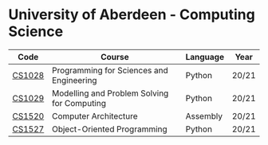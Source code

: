 # University of Aberdeen - Computing Science

Code | Course | Language | Year
---- | ------ | -------- | ----
[CS1028](python/CS1028) | Programming for Sciences and Engineering | Python | 20/21
[CS1029](python/CS1029) | Modelling and Problem Solving for Computing | Python | 20/21
[CS1520](assembly/CS1520) | Computer Architecture | Assembly | 20/21
[CS1527](python/CS1527) | Object-Oriented Programming | Python | 20/21
